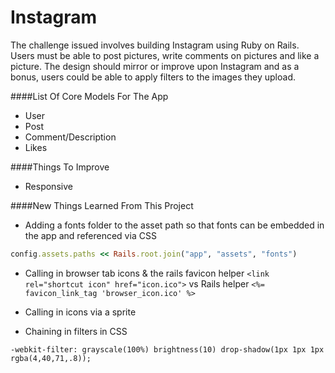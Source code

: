 Instagram
=========

The challenge issued involves building Instagram using Ruby on Rails. Users must be able to post pictures, write comments on pictures and like a picture.  The design should mirror or improve upon Instagram and as a bonus, users could be able to apply filters to the images they upload.

####List Of Core Models For The App
- User
- Post
- Comment/Description
- Likes

####Things To Improve
- Responsive

####New Things Learned From This Project
- Adding a fonts folder to the asset path so that fonts can be embedded in the app and referenced via CSS
```ruby
config.assets.paths << Rails.root.join("app", "assets", "fonts")
```
- Calling in browser tab icons & the rails favicon helper
```<link rel="shortcut icon" href="icon.ico">```
vs Rails helper
```<%= favicon_link_tag 'browser_icon.ico' %>```

- Calling in icons via a sprite

- Chaining in filters in CSS
```
-webkit-filter: grayscale(100%) brightness(10) drop-shadow(1px 1px 1px rgba(4,40,71,.8));
```